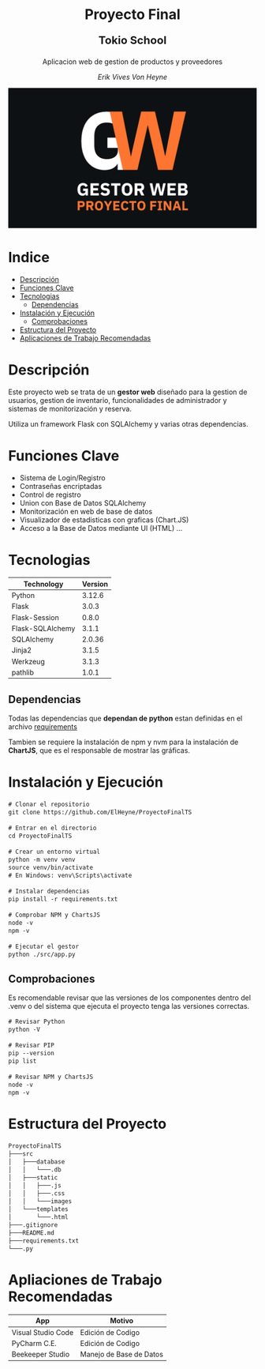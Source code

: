 <h1 align="center">Proyecto Final</h1>
<p align="center" style="font-size: 22px"><b>Tokio School</b></p>
<p align="center">Aplicacion web de gestion de productos y proveedores</p>

<p align="center"><i>Erik Vives Von Heyne</i></p>

<p align="center"><img alt="banner" src="/src/static/images/banner.png"></p>

# Indice
- [Descripción](#descripción)
- [Funciones Clave](#funciones-clave)
- [Tecnologias](#tecnologias)
  - [Dependencias](#dependencias)
- [Instalación y Ejecución](#instalación-y-ejecución)
  - [Comprobaciones](#comprobaciones)
- [Estructura del Proyecto](#estructura-del-proyecto)
- [Aplicaciones de Trabajo Recomendadas](#apliaciones-de-trabajo-recomendadas)

# Descripción

Este proyecto web se trata de un **gestor web** diseñado para la gestion de usuarios, gestion de inventario, funcionalidades de administrador y sistemas de monitorización y reserva.

Utiliza un framework Flask con SQLAlchemy y varias otras dependencias.

# Funciones Clave

- Sistema de Login/Registro
- Contraseñas encriptadas
- Control de registro
- Union con Base de Datos SQLAlchemy
- Monitorización en web de base de datos
- Visualizador de estadisticas con graficas (Chart.JS)
- Acceso a la Base de Datos mediante UI (HTML)
...

# Tecnologias

| Technology       	| Version 	|
|------------------	|---------	|
| Python           	| 3.12.6  	|
| Flask            	| 3.0.3   	|
| Flask-Session    	| 0.8.0   	|
| Flask-SQLAlchemy 	| 3.1.1   	|
| SQLAlchemy       	| 2.0.36  	|
| Jinja2           	| 3.1.5   	|
| Werkzeug         	| 3.1.3   	|
| pathlib         	| 1.0.1   	|

## Dependencias

Todas las dependencias que **dependan de python** estan definidas en el archivo [requirements](https://github.com/ElHeyne/ProyectoFinalTS/blob/main/requirements.txt)

Tambien se requiere la instalación de npm y nvm para la instalación de **ChartJS**, que es el responsable de mostrar las gráficas.

# Instalación y Ejecución

```
# Clonar el repositorio
git clone https://github.com/ElHeyne/ProyectoFinalTS

# Entrar en el directorio
cd ProyectoFinalTS

# Crear un entorno virtual
python -m venv venv
source venv/bin/activate  
# En Windows: venv\Scripts\activate

# Instalar dependencias
pip install -r requirements.txt

# Comprobar NPM y ChartsJS
node -v
npm -v

# Ejecutar el gestor
python ./src/app.py
```

## Comprobaciones

Es recomendable revisar que las versiones de los componentes dentro del .venv o del sistema que ejecuta el proyecto tenga las versiones correctas.

```
# Revisar Python
python -V

# Revisar PIP
pip --version
pip list

# Revisar NPM y ChartsJS
node -v
npm -v
```

# Estructura del Proyecto
```
ProyectoFinalTS
├───src
│   ├───database
│   │   └───.db
│   ├───static
│   │   ├───.js
│   │   ├───.css
│   │   └───images
│   └───templates
│       └───.html
├───.gitignore
├───README.md
├───requirements.txt
└───.py
```

# Apliaciones de Trabajo Recomendadas
| App              	    | Motivo                  |
|---------------------  |-----------------------  |
| Visual Studio Code	| Edición de Codigo       |
| PyCharm C.E.      	| Edición de Codigo       |
| Beekeeper Studio     	| Manejo de Base de Datos |